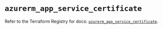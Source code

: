 # `azurerm_app_service_certificate`

Refer to the Terraform Registry for docs: [`azurerm_app_service_certificate`](https://registry.terraform.io/providers/hashicorp/azurerm/4.12.0/docs/resources/app_service_certificate).
